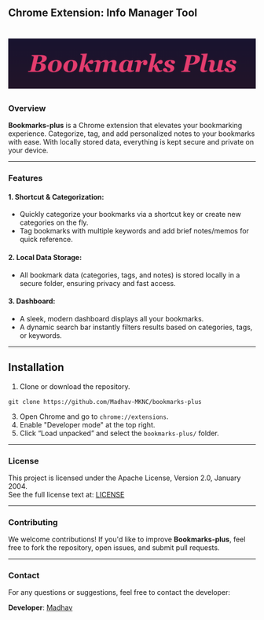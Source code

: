 ## Chrome Extension: **Info Manager Tool**
# ![Bookmarks-plus Banner](assets/banner.png)  

### Overview

**Bookmarks-plus** is a Chrome extension that elevates your bookmarking experience. Categorize, tag, and add personalized notes to your bookmarks with ease. With locally stored data, everything is kept secure and private on your device.

---

### Features

#### 1. **Shortcut & Categorization:**
- Quickly categorize your bookmarks via a shortcut key or create new categories on the fly.
- Tag bookmarks with multiple keywords and add brief notes/memos for quick reference.

#### 2. **Local Data Storage:**
- All bookmark data (categories, tags, and notes) is stored locally in a secure folder, ensuring privacy and fast access.

#### 3. **Dashboard:**
- A sleek, modern dashboard displays all your bookmarks.
- A dynamic search bar instantly filters results based on categories, tags, or keywords.

---

## Installation

1. Clone or download the repository.
```
git clone https://github.com/Madhav-MKNC/bookmarks-plus
```
3. Open Chrome and go to `chrome://extensions`.
4. Enable "Developer mode" at the top right.
5. Click “Load unpacked” and select the `bookmarks-plus/` folder.

---

### License

This project is licensed under the Apache License, Version 2.0, January 2004.  
See the full license text at: [LICENSE](LICENSE)

---

### Contributing

We welcome contributions! If you'd like to improve **Bookmarks-plus**, feel free to fork the repository, open issues, and submit pull requests.

---

### Contact

For any questions or suggestions, feel free to contact the developer:

**Developer**: [Madhav](https://x.com/5mknc5)